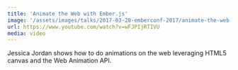 ```yaml
---
title: 'Animate the Web with Ember.js'
image: '/assets/images/talks/2017-03-28-emberconf-2017/animate-the-web-with-ember.png'
url: https://www.youtube.com/watch?v=wFJPIjRTIVU
media: video
---
```


Jessica Jordan shows how to do animations on the web leveraging HTML5 canvas and
the Web Animation API.
